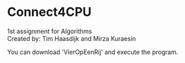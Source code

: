 # Connect4CPU
1st assignment for Algorithms  
Created by: Tim Haasdijk and Mirza Kuraesin  

You can download 'VierOpEenRij' and execute the program.
